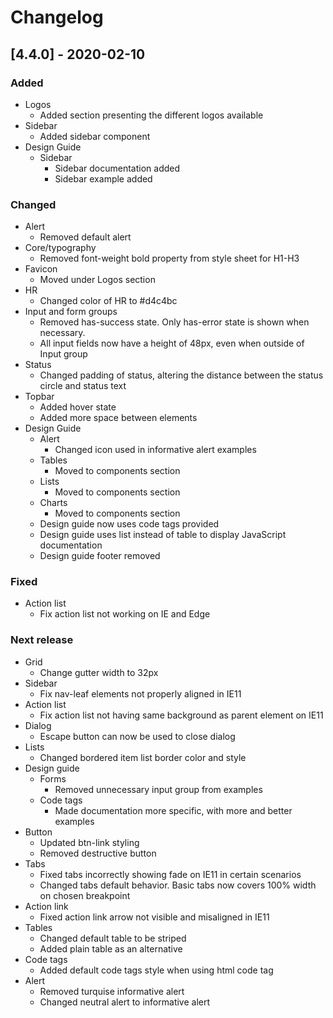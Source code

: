 # Changelog

## [4.4.0] - 2020-02-10

### Added
 - Logos
   - Added section presenting the different logos available
 - Sidebar
   - Added sidebar component
 - Design Guide
   - Sidebar
     - Sidebar documentation added
     - Sidebar example added

### Changed
 - Alert
   - Removed default alert
 - Core/typography
   - Removed font-weight bold property from style sheet for H1-H3
 - Favicon
   - Moved under Logos section
 - HR
   - Changed color of HR to #d4c4bc
 - Input and form groups
   - Removed has-success state. Only has-error state is shown when necessary.
   - All input fields now have a height of 48px, even when outside of Input group
 - Status
   - Changed padding of status, altering the distance between the status circle and status text
 - Topbar
   - Added hover state
   - Added more space between elements
 - Design Guide
   - Alert
     - Changed icon used in informative alert examples
   - Tables
     - Moved to components section
   - Lists
     - Moved to components section
   - Charts
     - Moved to components section
   - Design guide now uses code tags provided
   - Design guide uses list instead of table to display JavaScript documentation
   - Design guide footer removed

### Fixed
 - Action list
   - Fix action list not working on IE and Edge


### Next release
 - Grid
   - Change gutter width to 32px
 - Sidebar
   - Fix nav-leaf elements not properly aligned in IE11
 - Action list
   - Fix action list not having same background as parent element on IE11
 - Dialog
   - Escape button can now be used to close dialog
 - Lists
   - Changed bordered item list border color and style
 - Design guide
   - Forms
     - Removed unnecessary input group from examples
   - Code tags
     - Made documentation more specific, with more and better examples
 - Button
   - Updated btn-link styling
   - Removed destructive button
 - Tabs
   - Fixed tabs incorrectly showing fade on IE11 in certain scenarios
   - Changed tabs default behavior. Basic tabs now covers 100% width on chosen breakpoint
 - Action link
   - Fixed action link arrow not visible and misaligned in IE11
 - Tables
   - Changed default table to be striped
   - Added plain table as an alternative
 - Code tags
   - Added default code tags style when using html code tag
 - Alert
   - Removed turquise informative alert
   - Changed neutral alert to informative alert
